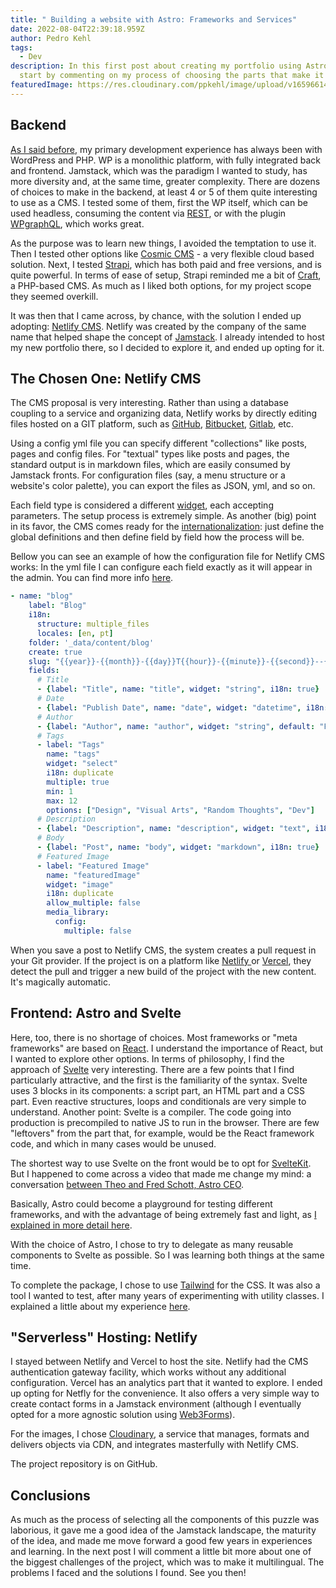 ```yaml
---
title: " Building a website with Astro: Frameworks and Services"
date: 2022-08-04T22:39:18.959Z
author: Pedro Kehl
tags:
  - Dev
description: In this first post about creating my portfolio using Astro, I'll
  start by commenting on my process of choosing the parts that make it up.
featuredImage: https://res.cloudinary.com/ppkehl/image/upload/v1659661486/blog/Frame_36_rygkma.png
---
```

## Backend

[As I said before](https://pedrokehl.net/en/blog/wordpress-in-my-past-present-and-future/), my primary development experience has always been with WordPress and PHP. WP is a monolithic platform, with fully integrated back and frontend. Jamstack, which was the paradigm I wanted to study, has more diversity and, at the same time, greater complexity. There are dozens of choices to make in the backend, at least 4 or 5 of them quite interesting to use as a CMS. I tested some of them, first the WP itself, which can be used headless, consuming the content via [REST](https://developer.wordpress.org/rest-api/), or with the plugin [WPgraphQL](<https ://www.wpgraphql.com/>), which works great.

As the purpose was to learn new things, I avoided the temptation to use it. Then I tested other options like [Cosmic CMS](https://www.cosmicjs.com/) - a very flexible cloud based solution. Next, I tested [Strapi](https://strapi.io/), which has both paid and free versions, and is quite powerful. In terms of ease of setup, Strapi reminded me a bit of [Craft](https://craftcms.com/), a PHP-based CMS. As much as I liked both options, for my project scope they seemed overkill.

It was then that I came across, by chance, with the solution I ended up adopting: [Netlify CMS](https://www.netlifycms.org/). Netlify was created by the company of the same name that helped shape the concept of [Jamstack](https://jamstack.org/). I already intended to host my new portfolio there, so I decided to explore it, and ended up opting for it.

## The Chosen One: Netlify CMS

The CMS proposal is very interesting. Rather than using a database coupling to a service and organizing data, Netlify works by directly editing files hosted on a GIT platform, such as [GitHub](https://github.com/), [Bitbucket](https://bitbucket.org/), [Gitlab](https://about.gitlab.com/), etc.

Using a config yml file you can specify different "collections" like posts, pages and config files. For "textual" types like posts and pages, the standard output is in markdown files, which are easily consumed by Jamstack fronts. For configuration files (say, a menu structure or a website's color palette), you can export the files as JSON, yml, and so on.

Each field type is considered a different [widget](https://www.netlifycms.org/docs/widgets/), each accepting parameters. The setup process is extremely simple. As another (big) point in its favor, the CMS comes ready for the [internationalization](https://www.netlifycms.org/docs/configuration-options/#locale): just define the global definitions and then define field by field how the process will be.

Bellow you can see an example of how the configuration file for Netlify CMS works: In the yml file I can configure each field exactly as it will appear in the admin. You can find more info [here](https://www.netlifycms.org/docs/configuration-options/).

```yaml
- name: "blog"
    label: "Blog"
    i18n:
      structure: multiple_files
      locales: [en, pt]
    folder: '_data/content/blog'
    create: true
    slug: "{{year}}-{{month}}-{{day}}T{{hour}}-{{minute}}-{{second}}--{{slug}}{{locale}}"
    fields:
      # Title
      - {label: "Title", name: "title", widget: "string", i18n: true}
      # Date
      - {label: "Publish Date", name: "date", widget: "datetime", i18n: duplicate}
      # Author
      - {label: "Author", name: "author", widget: "string", default: "Pedro Kehl", i18n: duplicate}
      # Tags
      - label: "Tags"
        name: "tags"
        widget: "select"
        i18n: duplicate
        multiple: true
        min: 1
        max: 12
        options: ["Design", "Visual Arts", "Random Thoughts", "Dev"]
      # Description  
      - {label: "Description", name: "description", widget: "text", i18n: true}
      # Body
      - {label: "Post", name: "body", widget: "markdown", i18n: true}  
      # Featured Image  
      - label: "Featured Image"
        name: "featuredImage"
        widget: "image"
        i18n: duplicate
        allow_multiple: false
        media_library:
          config:
            multiple: false  
```

When you save a post to Netlify CMS, the system creates a pull request in your Git provider. If the project is on a platform like [Netlify ](https://www.netlify.com/)or [Vercel](https://vercel.com/), they detect the pull and trigger a new build of the project with the new content. It's magically automatic.

## Frontend: Astro and Svelte

Here, too, there is no shortage of choices. Most frameworks or "meta frameworks" are based on [React](https://reactjs.org/). I understand the importance of React, but I wanted to explore other options. In terms of philosophy, I find the approach of [Svelte](https://svelte.dev/) very interesting. There are a few points that I find particularly attractive, and the first is the familiarity of the syntax. Svelte uses 3 blocks in its components: a script part, an HTML part and a CSS part. Even reactive structures, loops and conditionals are very simple to understand. Another point: Svelte is a compiler. The code going into production is precompiled to native JS to run in the browser. There are few "leftovers" from the part that, for example, would be the React framework code, and which in many cases would be unused.

The shortest way to use Svelte on the front would be to opt for [SvelteKit](https://kit.svelte.dev/). But I happened to come across a video that made me change my mind: a conversation [between Theo and Fred Schott, Astro CEO](https://www.youtube.com/watch?v=fp3mYVoMN7w).

Basically, Astro could become a playground for testing different frameworks, and with the advantage of being extremely fast and light, as [I explained in more detail here](https://pedrokehl.net/en/blog/astronomically-fun/).

With the choice of Astro, I chose to try to delegate as many reusable components to Svelte as possible. So I was learning both things at the same time.

To complete the package, I chose to use [Tailwind](https://tailwindcss.com/) for the CSS. It was also a tool I wanted to test, after many years of experimenting with utility classes. I explained a little about my experience [here](https://pedrokehl.net/en/blog/thoughts-on-tailwind-and-utility-classes/).

## "Serverless" Hosting: Netlify

I stayed between Netlify and Vercel to host the site. Netlify had the CMS authentication gateway facility, which works without any additional configuration. Vercel has an analytics part that it wanted to explore. I ended up opting for Netfly for the convenience. It also offers a very simple way to create contact forms in a Jamstack environment (although I eventually opted for a more agnostic solution using [Web3Forms](https://web3forms.com/)).

For the images, I chose [Cloudinary](https://cloudinary.com/), a service that manages, formats and delivers objects via CDN, and integrates masterfully with Netlify CMS.

The project repository is on GitHub.

## Conclusions

As much as the process of selecting all the components of this puzzle was laborious, it gave me a good idea of ​​the Jamstack landscape, the maturity of the idea, and made me move forward a good few years in experiences and learning. In the next post I will comment a little bit more about one of the biggest challenges of the project, which was to make it multilingual. The problems I faced and the solutions I found. See you then!